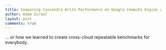 ```yaml
---
title: Comparing Cassandra Write Performance on Google Compute Engine and AWS
author: Adam Israel
layout: post
comments: true
---
```


... or how we learned to create cross-cloud repeatable benchmarks for everybody. 
